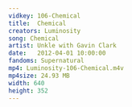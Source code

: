 ```yaml
---
vidkey: 106-Chemical
title:  Chemical
creators: Luminosity
song: Chemical
artist: Unkle with Gavin Clark
date:   2012-04-01 10:00:00
fandoms: Supernatural
mp4: Luminosity-106-Chemical.m4v
mp4size: 24.93 MB
width: 640
height: 352
---
```



  